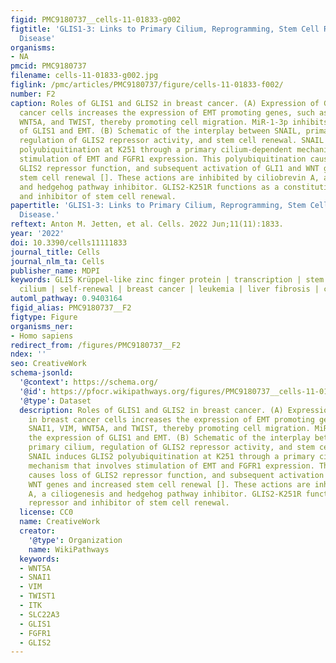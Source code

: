```yaml
---
figid: PMC9180737__cells-11-01833-g002
figtitle: 'GLIS1-3: Links to Primary Cilium, Reprogramming, Stem Cell Renewal, and
  Disease'
organisms:
- NA
pmcid: PMC9180737
filename: cells-11-01833-g002.jpg
figlink: /pmc/articles/PMC9180737/figure/cells-11-01833-f002/
number: F2
caption: Roles of GLIS1 and GLIS2 in breast cancer. (A) Expression of GLIS1 in breast
  cancer cells increases the expression of EMT promoting genes, such as SNAI1, VIM,
  WNT5A, and TWIST, thereby promoting cell migration. MiR-1-3p inhibits the expression
  of GLIS1 and EMT. (B) Schematic of the interplay between SNAIL, primary cilium,
  regulation of GLIS2 repressor activity, and stem cell renewal. SNAIL induces GLIS2
  polyubiquitination at K251 through a primary cilium-dependent mechanism that involves
  stimulation of EMT and FGFR1 expression. This polyubiquitination causes loss of
  GLIS2 repressor function, and subsequent activation of GLI1 and WNT genes and increased
  stem cell renewal []. These actions are inhibited by ciliobrevin A, a ciliogenesis
  and hedgehog pathway inhibitor. GLIS2-K251R functions as a constitutive repressor
  and inhibitor of stem cell renewal.
papertitle: 'GLIS1-3: Links to Primary Cilium, Reprogramming, Stem Cell Renewal, and
  Disease.'
reftext: Anton M. Jetten, et al. Cells. 2022 Jun;11(11):1833.
year: '2022'
doi: 10.3390/cells11111833
journal_title: Cells
journal_nlm_ta: Cells
publisher_name: MDPI
keywords: GLIS Krüppel-like zinc finger protein | transcription | stem cells | primary
  cilium | self-renewal | breast cancer | leukemia | liver fibrosis | circGLIS | reprogramming
automl_pathway: 0.9403164
figid_alias: PMC9180737__F2
figtype: Figure
organisms_ner:
- Homo sapiens
redirect_from: /figures/PMC9180737__F2
ndex: ''
seo: CreativeWork
schema-jsonld:
  '@context': https://schema.org/
  '@id': https://pfocr.wikipathways.org/figures/PMC9180737__cells-11-01833-g002.html
  '@type': Dataset
  description: Roles of GLIS1 and GLIS2 in breast cancer. (A) Expression of GLIS1
    in breast cancer cells increases the expression of EMT promoting genes, such as
    SNAI1, VIM, WNT5A, and TWIST, thereby promoting cell migration. MiR-1-3p inhibits
    the expression of GLIS1 and EMT. (B) Schematic of the interplay between SNAIL,
    primary cilium, regulation of GLIS2 repressor activity, and stem cell renewal.
    SNAIL induces GLIS2 polyubiquitination at K251 through a primary cilium-dependent
    mechanism that involves stimulation of EMT and FGFR1 expression. This polyubiquitination
    causes loss of GLIS2 repressor function, and subsequent activation of GLI1 and
    WNT genes and increased stem cell renewal []. These actions are inhibited by ciliobrevin
    A, a ciliogenesis and hedgehog pathway inhibitor. GLIS2-K251R functions as a constitutive
    repressor and inhibitor of stem cell renewal.
  license: CC0
  name: CreativeWork
  creator:
    '@type': Organization
    name: WikiPathways
  keywords:
  - WNT5A
  - SNAI1
  - VIM
  - TWIST1
  - ITK
  - SLC22A3
  - GLIS1
  - FGFR1
  - GLIS2
---
```

